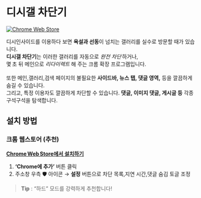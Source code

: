 # 디시갤 차단기

[![Chrome Web Store](https://img.shields.io/chrome-web-store/v/fnfmdbldnhadkadklplhcjcojjiaopgg?label=Chrome%20Web%20Store)](https://chromewebstore.google.com/detail/fnfmdbldnhadkadklplhcjcojjiaopgg)

디시인사이드를 이용하다 보면 **욕설과 선동**이 넘치는 갤러리를 실수로 방문할 때가 있습니다.<br>
**디시갤 차단기**는 이러한 갤러리를 자동으로 *완전 차단* 하거나,<br>몇 초 뒤 메인으로 *리다이렉트* 해 주는 크롬 확장 프로그램입니다.<br><br>
또한 메인,갤러리,검색 페이지의 불필요한 **사이드바, 뉴스 탭, 댓글 영역,** 등을 깔끔하게 숨길 수 있습니다.<br>
그리고, 특정 이용자도 깔끔하게 차단할 수 있습니다. **댓글, 이미지 댓글, 게시글 등** 각종 구석구석을 탐색합니다.

## 설치 방법

### 크롬 웹스토어 (추천)

[**Chrome Web Store에서 설치하기**](https://chromewebstore.google.com/detail/디시갤-차단기/fnfmdbldnhadkadklplhcjcojjiaopgg)

1. **‘Chrome에 추가’** 버튼 클릭
2. 주소창 우측 🛡️ 아이콘 → **설정** 버튼으로 차단 목록,지연 시간,댓글 숨김 토글 조정

> **Tip** : “하드” 모드를 강력하게 추천합니다!

